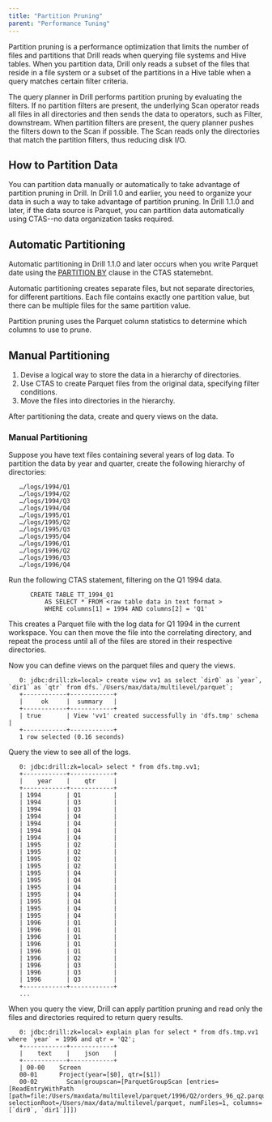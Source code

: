 ```yaml
---
title: "Partition Pruning"
parent: "Performance Tuning"
--- 
```


Partition pruning is a performance optimization that limits the number of files and partitions that Drill reads when querying file systems and Hive tables. When you partition data, Drill only reads a subset of the files that reside in a file system or a subset of the partitions in a Hive table when a query matches certain filter criteria.
 
The query planner in Drill performs partition pruning by evaluating the filters. If no partition filters are present, the underlying Scan operator reads all files in all directories and then sends the data to operators, such as Filter, downstream. When partition filters are present, the query planner pushes the filters down to the Scan if possible. The Scan reads only the directories that match the partition filters, thus reducing disk I/O.

## How to Partition Data

You can partition data manually or automatically to take advantage of partition pruning in Drill. In Drill 1.0 and earlier, you need to organize your data in such a way to take advantage of partition pruning. In Drill 1.1.0 and later, if the data source is Parquet, you can partition data automatically using CTAS--no data organization tasks required. 

## Automatic Partitioning
Automatic partitioning in Drill 1.1.0 and later occurs when you write Parquet date using the [PARTITION BY]({{site.baseurl}}/docs/partition-by-clause/) clause in the CTAS statemebnt.

Automatic partitioning creates separate files, but not separate directories, for different partitions. Each file contains exactly one partition value, but there can be multiple files for the same partition value.

Partition pruning uses the Parquet column statistics to determine which columns to use to prune.

## Manual Partitioning
 
1. Devise a logical way to store the data in a hierarchy of directories. 
2. Use CTAS to create Parquet files from the original data, specifying filter conditions.
3. Move the files into directories in the hierarchy. 

After partitioning the data, create and query views on the data.
 
### Manual Partitioning

Suppose you have text files containing several years of log data. To partition the data by year and quarter, create the following hierarchy of directories:  
       
       …/logs/1994/Q1  
       …/logs/1994/Q2  
       …/logs/1994/Q3  
       …/logs/1994/Q4  
       …/logs/1995/Q1  
       …/logs/1995/Q2  
       …/logs/1995/Q3  
       …/logs/1995/Q4  
       …/logs/1996/Q1  
       …/logs/1996/Q2  
       …/logs/1996/Q3  
       …/logs/1996/Q4  

Run the following CTAS statement, filtering on the Q1 1994 data.
 
          CREATE TABLE TT_1994_Q1 
              AS SELECT * FROM <raw table data in text format >
              WHERE columns[1] = 1994 AND columns[2] = 'Q1'
 
This creates a Parquet file with the log data for Q1 1994 in the current workspace.  You can then move the file into the correlating directory, and repeat the process until all of the files are stored in their respective directories.

Now you can define views on the parquet files and query the views.  

       0: jdbc:drill:zk=local> create view vv1 as select `dir0` as `year`, `dir1` as `qtr` from dfs.`/Users/max/data/multilevel/parquet`;
       +------------+------------+
       |     ok     |  summary   |
       +------------+------------+
       | true       | View 'vv1' created successfully in 'dfs.tmp' schema |
       +------------+------------+
       1 row selected (0.16 seconds)  

Query the view to see all of the logs.  

       0: jdbc:drill:zk=local> select * from dfs.tmp.vv1;
       +------------+------------+
       |    year    |    qtr     |
       +------------+------------+
       | 1994       | Q1         |
       | 1994       | Q3         |
       | 1994       | Q3         |
       | 1994       | Q4         |
       | 1994       | Q4         |
       | 1994       | Q4         |
       | 1994       | Q4         |
       | 1995       | Q2         |
       | 1995       | Q2         |
       | 1995       | Q2         |
       | 1995       | Q2         |
       | 1995       | Q4         |
       | 1995       | Q4         |
       | 1995       | Q4         |
       | 1995       | Q4         |
       | 1995       | Q4         |
       | 1995       | Q4         |
       | 1995       | Q4         |
       | 1996       | Q1         |
       | 1996       | Q1         |
       | 1996       | Q1         |
       | 1996       | Q1         |
       | 1996       | Q1         |
       | 1996       | Q2         |
       | 1996       | Q3         |
       | 1996       | Q3         |
       | 1996       | Q3         |
       +------------+------------+
       ...


When you query the view, Drill can apply partition pruning and read only the files and directories required to return query results.

       0: jdbc:drill:zk=local> explain plan for select * from dfs.tmp.vv1 where `year` = 1996 and qtr = 'Q2';
       +------------+------------+
       |    text    |    json    |
       +------------+------------+
       | 00-00    Screen
       00-01      Project(year=[$0], qtr=[$1])
       00-02        Scan(groupscan=[ParquetGroupScan [entries=[ReadEntryWithPath [path=file:/Users/maxdata/multilevel/parquet/1996/Q2/orders_96_q2.parquet]], selectionRoot=/Users/max/data/multilevel/parquet, numFiles=1, columns=[`dir0`, `dir1`]]])
       


